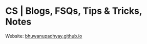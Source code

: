 # CS | Blogs, FSQs, Tips & Tricks, Notes

Website: [bhuwanupadhyay.github.io](https://bhuwanupadhyay.github.io/)
